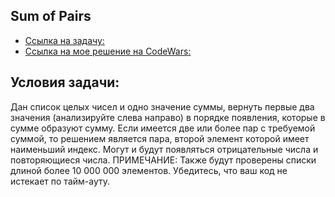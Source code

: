 
Sum of Pairs
-------------------
* [Ссылка на задачу:](https://www.codewars.com/kata/54d81488b981293527000c8f)
* [Ссылка на мое решение на CodeWars:](https://www.codewars.com/kata/reviews/54d8214ccc06a73daa0000b4/groups/660d5ffac347e200019371d0)

Условия задачи:
---------------
Дан список целых чисел и одно значение суммы, вернуть первые два значения (анализируйте слева направо) в порядке появления, которые в сумме образуют сумму.
Если имеется две или более пар с требуемой суммой, то решением является пара, второй элемент которой имеет наименьший индекс.
Могут и будут появляться отрицательные числа и повторяющиеся числа.
ПРИМЕЧАНИЕ: Также будут проверены списки длиной более 10 000 000 элементов. Убедитесь, что ваш код не истекает по тайм-ауту.